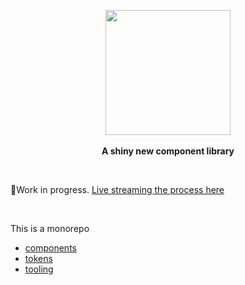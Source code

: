 <p align="center">
  <img src="packages/art/logo.png" height="200px"/>
  <br><br>
  <b>A shiny new component library</b>
</p>

&nbsp;

🚧Work in progress. [Live streaming the process here](https://www.youtube.com/playlist?list=PLZVuD5_lqlbPJwwR2zRYDAyuCGrMqkH5N&disable_polymer=true)

&nbsp;

This is a monorepo

- [components](/packages/reactron)
- [tokens](/packages/tokens)
- [tooling](/packages/dsx)

&nbsp;
